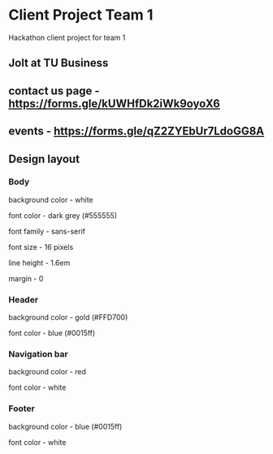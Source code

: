 # Client Project Team 1
Hackathon client project for team 1
## Jolt at TU Business
## contact us page - https://forms.gle/kUWHfDk2iWk9oyoX6 
## events - https://forms.gle/qZ2ZYEbUr7LdoGG8A
## Design layout

### Body

background color - white

font color - dark grey (#555555)

font family - sans-serif

font size - 16 pixels

line height - 1.6em

margin - 0

### Header

background color - gold (#FFD700)

font color - blue (#0015ff)

### Navigation bar

background color - red

font color - white

### Footer

background color - blue (#0015ff)

font color - white
